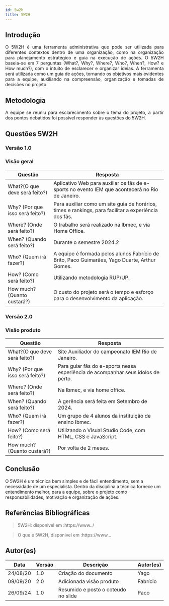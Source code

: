 ```yaml
---
id: 5w2h
title: 5W2H
---
```


## Introdução

<p align = "justify">
    O 5W2H é uma ferramenta administrativa  que pode ser utilizada para diferentes contextos dentro de uma organização, como na organização para planejamento estratégico e guia na execução de ações. O 5W2H baseia-se em 7 perguntas (What?, Why?, Where?, Who?, When?, How? e How much?), com o intuito de esclarecer e organizar ideias. A ferramenta será utilizada como um guia de ações, tornando os objetivos mais evidentes para a equipe, auxiliando na compreensão, organização e tomadas de decisões no projeto.
</p>

## Metodologia

<p align = "justify">
    A equipe se reuniu para esclarecimento sobre o tema do projeto, a partir dos pontos debatidos foi possível responder às questões do 5W2H.  
</p>


## Questões 5W2H

### Versão 1.0

### Visão geral

|Questão|Resposta|
|-------|--------|
|What?(O que deve será feito?)|Aplicativo Web para auxiliar os fãs de e-sports no evento IEM que acontecerá no Rio de Janeiro.|
|Why? (Por que isso será feito?)|Para auxiliar como um site guia de horários, times e rankings, para facilitar a experiência dos fãs.|
|Where? (Onde será feito?)|O trabalho será realizado na Ibmec, e via Home Office.|
|When? (Quando será feito?)|Durante o semestre 2024.2|
|Who? (Quem irá fazer?)|A equipe é formada pelos alunos Fabrício de Brito, Paco Guimarães, Yago Duarte, Arthur Gomes.|
|How? (Como será feito?)|Utilizando metodologia RUP/UP.|
|How much? (Quanto custará?)|O custo do projeto será o tempo e esforço para o desenvolvimento da aplicação.|


### Versão 2.0

### Visão produto

|Questão|Resposta|
|-------|--------|
|What?(O que deve será feito?)|Site Auxiliador do campeonato IEM Rio de Janeiro.|
|Why? (Por que isso será feito?)|Para guiar fãs do e-sports nessa esperiência de acompanhar seus ídolos de perto.|
|Where? (Onde será feito?)|Na Ibmec, e via home office.|
|When? (Quando será feito?)| A gerência será feita em Setembro de 2024.|
|Who? (Quem irá fazer?)|Um grupo de 4 alunos da instituição de ensino Ibmec.|
|How? (Como será feito?)|Utilizando o Visual Studio Code, com HTML, CSS e JavaScript.|
|How much? (Quanto custará?)|Por volta de 2 meses.|


## Conclusão

O 5W2H é um técnica bem simples e de fácil entendimento, sem a necessidade de um especialista. Dentro da disciplina a técnica fornece um entendimento melhor, para a equipe, sobre o projeto como responsabilidades, motivação e organização de ações.   
 
 
## Referências Bibliográficas
> 5W2H: disponivel em :https://www../

> O que é 5W2H, disponivel em :https://www...

## Autor(es)
| Data | Versão | Descrição | Autor(es) |
| -- | -- | -- | -- |
| 24/08/20 | 1.0 | Criação do documento | Yago | 
| 09/09/20 | 2.0 | Adicionada visão produto | Fabrício | 
| 26/09/24 | 1.0 | Resumido e posto o coteudo no slide | Paco | 
